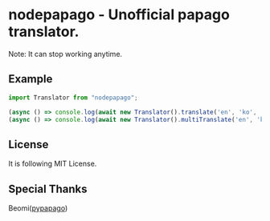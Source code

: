 # nodepapago - Unofficial papago translator.

Note: It can stop working anytime.

## Example

```typescript
import Translator from "nodepapago";

(async () => console.log(await new Translator().translate('en', 'ko', 'Hi.')))();
(async () => console.log(await new Translator().multiTranslate('en', 'ko', ['apple', 'banana', 'orange', 'computer', 'laptop', 'cellphone', 'school', 'promise'])))();
```

## License
It is following MIT License.

## Special Thanks
Beomi([pypapago](https://github.com/Beomi/pypapago))